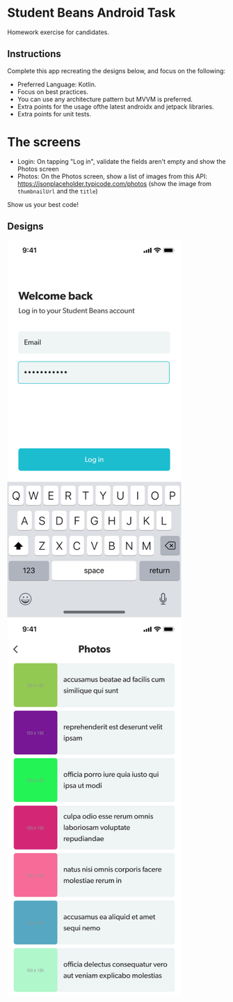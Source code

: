 # Student Beans Android Task

Homework exercise for candidates.

## Instructions

Complete this app recreating the designs below, and focus on the following:

 - Preferred Language: Kotlin.
 - Focus on best practices.
 - You can use any architecture pattern but MVVM is preferred.
 - Extra points for the usage ofthe latest androidx and jetpack libraries.
 - Extra points for unit tests.
 
 # The screens
 - Login: On tapping "Log in", validate the fields aren't empty and show the Photos screen
 - Photos: On the Photos screen, show a list of images from this API: https://jsonplaceholder.typicode.com/photos (show the image from `thumbnailUrl` and the `title`)

 Show us your best code!

## Designs

<img src="Login.png" width="400"> <img src="Photos.png" width="400">

